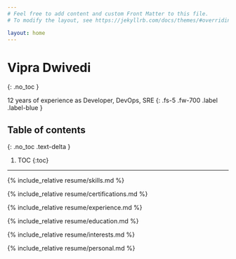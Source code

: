 ```yaml
---
# Feel free to add content and custom Front Matter to this file.
# To modify the layout, see https://jekyllrb.com/docs/themes/#overriding-theme-defaults

layout: home
---
```

<link rel="stylesheet" href="/assets/css/styles.css">

# Vipra Dwivedi
{: .no_toc }

12 years of experience as Developer, DevOps, SRE
{: .fs-5 .fw-700 .label .label-blue }

## Table of contents
{: .no_toc .text-delta }

1. TOC
{:toc}

---

{% include_relative resume/skills.md %}

{% include_relative resume/certifications.md %}

{% include_relative resume/experience.md %}

{% include_relative resume/education.md %}

{% include_relative resume/interests.md %}

{% include_relative resume/personal.md %}
